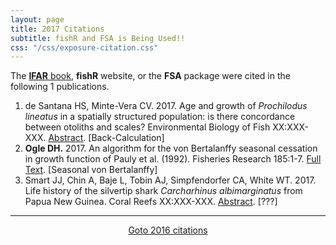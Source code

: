 ```yaml
---
layout: page
title: 2017 Citations
subtitle: fishR and FSA is Being Used!!
css: "/css/exposure-citation.css"
---
```


The [**IFAR** book](http://derekogle.com/IFAR/), **fishR** website, or the **FSA** package were cited in the following <span id="contact-div">1</span> publications.

1. de Santana HS, Minte-Vera CV. 2017. Age and growth of *Prochilodus lineatus* in a spatially
structured population: is there concordance between otoliths and scales? Environmental Biology of Fish XX:XXX-XXX. [Abstract](http://link.springer.com/article/10.1007/s10641-017-0574-5). [Back-Calculation]
1. **Ogle DH.**  2017.  An algorithm for the von Bertalanffy seasonal cessation in growth function of Pauly et al. (1992).  Fisheries Research 185:1-7.  [Full Text](http://www.sciencedirect.com/science/article/pii/S0165783616303137).  [Seasonal von Bertalanffy]
1. Smart JJ, Chin A, Baje L, Tobin AJ, Simpfendorfer CA, White WT. 2017. Life history of the silvertip shark *Carcharhinus albimarginatus* from Papua New Guinea. Coral Reefs XX:XXX-XXX. [Abstract](http://link.springer.com/article/10.1007/s00338-016-1533-x). [???] 

-----
<p style="text-align: center;"><a href="exposure-citations16.html">Goto 2016 citations</a></p>
